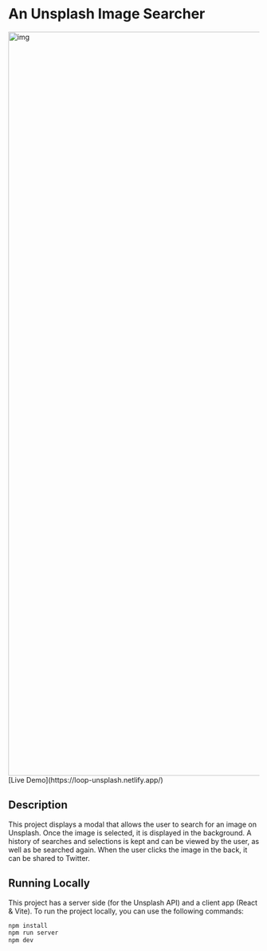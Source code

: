 #  An Unsplash Image Searcher
<img width="1492" alt="img" src="https://user-images.githubusercontent.com/7003853/185984367-00081542-bbda-4d25-89c1-ae23317b8bb7.png">
[Live Demo](https://loop-unsplash.netlify.app/)

##  Description
This project displays a modal that allows the user to search for an image on Unsplash. Once the image is selected, it is displayed in the background.
A history of searches and selections is kept and can be viewed by the user, as well as be searched again.
When the user clicks the image in the back, it can be shared to Twitter.

##  Running Locally
This project has a server side (for the Unsplash API) and a client app (React & Vite).
To run the project locally, you can use the following commands:
```bash
npm install
npm run server
npm dev
```
